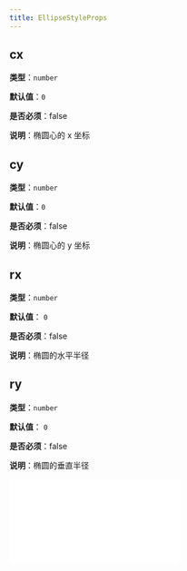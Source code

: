 ```yaml
---
title: EllipseStyleProps
---
```


## cx

**类型**：`number`

**默认值**：`0`

**是否必须**：false

**说明**：椭圆心的 x 坐标

## cy

**类型**：`number`

**默认值**：`0`

**是否必须**：false

**说明**：椭圆心的 y 坐标

## rx

**类型**：`number`

**默认值**： `0`

**是否必须**：false

**说明**：椭圆的水平半径

## ry

**类型**：`number`

**默认值**： `0`

**是否必须**：false

**说明**：椭圆的垂直半径

<embed src="../../common/BaseStyleProps.zh.md"></embed>
